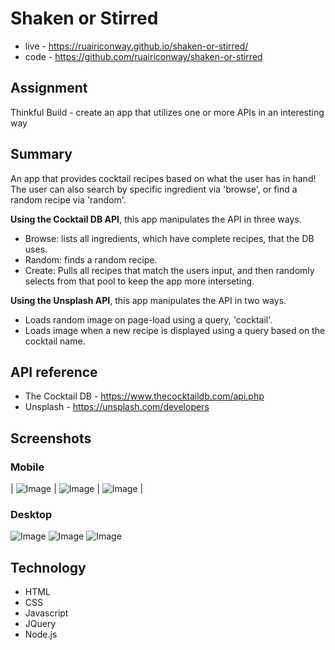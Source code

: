 # Shaken or Stirred

- live - https://ruairiconway.github.io/shaken-or-stirred/
- code - https://github.com/ruairiconway/shaken-or-stirred

## Assignment
Thinkful Build - create an app that utilizes one or more APIs in an interesting way

## Summary
An app that provides cocktail recipes based on what the user has in hand! The user can also search by specific ingredient via 'browse', or find a random recipe via 'random'.

**Using the Cocktail DB API**, this app manipulates the API in three ways.
- Browse: lists all ingredients, which have complete recipes, that the DB uses.
- Random: finds a random recipe.
- Create: Pulls all recipes that match the users input, and then randomly selects from that pool to keep the app more interseting.

**Using the Unsplash API**, this app manipulates the API in two ways.
- Loads random image on page-load using a query, 'cocktail'.
- Loads image when a new recipe is displayed using a query based on the cocktail name.

## API reference
- The Cocktail DB - https://www.thecocktaildb.com/api.php
- Unsplash - https://unsplash.com/developers

## Screenshots
### Mobile

| ![Image](assets/shaken-or-stirred-browse.png) | ![Image](assets/shaken-or-stirred-drink.png) | ![Image](assets/shaken-or-stirred-create.png) |

### Desktop
![Image](assets/shaken-or-stirred-browse-desktop.png)
![Image](assets/shaken-or-stirred-drink-desktop.png)
![Image](assets/shaken-or-stirred-create-desktop.png)

## Technology
- HTML
- CSS
- Javascript
- JQuery
- Node.js